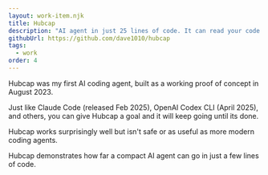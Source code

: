 ```yaml
---
layout: work-item.njk
title: Hubcap
description: "AI agent in just 25 lines of code. It can read your code and fix your bugs or make API requests and process results, all autonomously."
githubUrl: https://github.com/dave1010/hubcap
tags:
  - work
order: 4
---
```


Hubcap was my first AI coding agent, built as a working proof of concept in August 2023.

Just like Claude Code (released Feb 2025), OpenAI Codex CLI (April 2025), and others, you can give Hubcap a goal and it will keep going until its done.

Hubcap works surprisingly well but isn't safe or as useful as more modern coding agents.

Hubcap demonstrates how far a compact AI agent can go in just a few lines of code.
